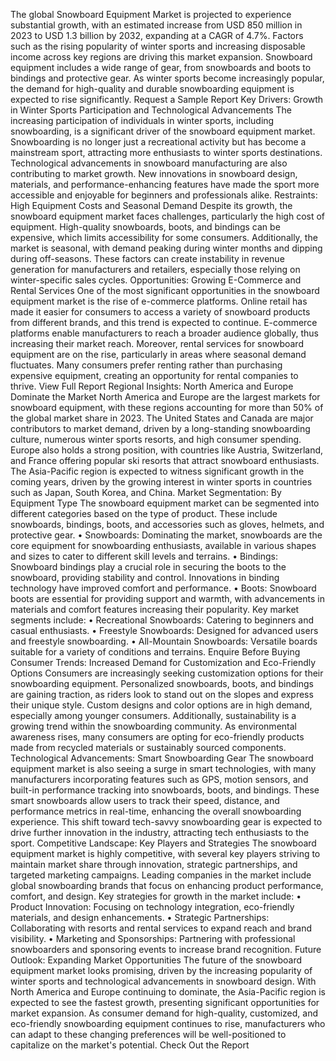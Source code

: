 The global Snowboard Equipment Market is projected to experience substantial growth, with an estimated increase from USD 850 million in 2023 to USD 1.3 billion by 2032, expanding at a CAGR of 4.7%. Factors such as the rising popularity of winter sports and increasing disposable income across key regions are driving this market expansion.
Snowboard equipment includes a wide range of gear, from snowboards and boots to bindings and protective gear. As winter sports become increasingly popular, the demand for high-quality and durable snowboarding equipment is expected to rise significantly.
Request a Sample Report
Key Drivers: Growth in Winter Sports Participation and Technological Advancements
The increasing participation of individuals in winter sports, including snowboarding, is a significant driver of the snowboard equipment market. Snowboarding is no longer just a recreational activity but has become a mainstream sport, attracting more enthusiasts to winter sports destinations.
Technological advancements in snowboard manufacturing are also contributing to market growth. New innovations in snowboard design, materials, and performance-enhancing features have made the sport more accessible and enjoyable for beginners and professionals alike.
Restraints: High Equipment Costs and Seasonal Demand
Despite its growth, the snowboard equipment market faces challenges, particularly the high cost of equipment. High-quality snowboards, boots, and bindings can be expensive, which limits accessibility for some consumers. Additionally, the market is seasonal, with demand peaking during winter months and dipping during off-seasons.
These factors can create instability in revenue generation for manufacturers and retailers, especially those relying on winter-specific sales cycles.
Opportunities: Growing E-Commerce and Rental Services
One of the most significant opportunities in the snowboard equipment market is the rise of e-commerce platforms. Online retail has made it easier for consumers to access a variety of snowboard products from different brands, and this trend is expected to continue. E-commerce platforms enable manufacturers to reach a broader audience globally, thus increasing their market reach.
Moreover, rental services for snowboard equipment are on the rise, particularly in areas where seasonal demand fluctuates. Many consumers prefer renting rather than purchasing expensive equipment, creating an opportunity for rental companies to thrive.
View Full Report
Regional Insights: North America and Europe Dominate the Market
North America and Europe are the largest markets for snowboard equipment, with these regions accounting for more than 50% of the global market share in 2023. The United States and Canada are major contributors to market demand, driven by a long-standing snowboarding culture, numerous winter sports resorts, and high consumer spending.
Europe also holds a strong position, with countries like Austria, Switzerland, and France offering popular ski resorts that attract snowboard enthusiasts. The Asia-Pacific region is expected to witness significant growth in the coming years, driven by the growing interest in winter sports in countries such as Japan, South Korea, and China.
Market Segmentation: By Equipment Type
The snowboard equipment market can be segmented into different categories based on the type of product. These include snowboards, bindings, boots, and accessories such as gloves, helmets, and protective gear.
•	Snowboards: Dominating the market, snowboards are the core equipment for snowboarding enthusiasts, available in various shapes and sizes to cater to different skill levels and terrains.
•	Bindings: Snowboard bindings play a crucial role in securing the boots to the snowboard, providing stability and control. Innovations in binding technology have improved comfort and performance.
•	Boots: Snowboard boots are essential for providing support and warmth, with advancements in materials and comfort features increasing their popularity.
Key market segments include:
•	Recreational Snowboards: Catering to beginners and casual enthusiasts.
•	Freestyle Snowboards: Designed for advanced users and freestyle snowboarding.
•	All-Mountain Snowboards: Versatile boards suitable for a variety of conditions and terrains.
Enquire Before Buying
Consumer Trends: Increased Demand for Customization and Eco-Friendly Options
Consumers are increasingly seeking customization options for their snowboarding equipment. Personalized snowboards, boots, and bindings are gaining traction, as riders look to stand out on the slopes and express their unique style. Custom designs and color options are in high demand, especially among younger consumers.
Additionally, sustainability is a growing trend within the snowboarding community. As environmental awareness rises, many consumers are opting for eco-friendly products made from recycled materials or sustainably sourced components.
Technological Advancements: Smart Snowboarding Gear
The snowboard equipment market is also seeing a surge in smart technologies, with many manufacturers incorporating features such as GPS, motion sensors, and built-in performance tracking into snowboards, boots, and bindings. These smart snowboards allow users to track their speed, distance, and performance metrics in real-time, enhancing the overall snowboarding experience.
This shift toward tech-savvy snowboarding gear is expected to drive further innovation in the industry, attracting tech enthusiasts to the sport.
Competitive Landscape: Key Players and Strategies
The snowboard equipment market is highly competitive, with several key players striving to maintain market share through innovation, strategic partnerships, and targeted marketing campaigns. Leading companies in the market include global snowboarding brands that focus on enhancing product performance, comfort, and design.
Key strategies for growth in the market include:
•	Product Innovation: Focusing on technology integration, eco-friendly materials, and design enhancements.
•	Strategic Partnerships: Collaborating with resorts and rental services to expand reach and brand visibility.
•	Marketing and Sponsorships: Partnering with professional snowboarders and sponsoring events to increase brand recognition.
Future Outlook: Expanding Market Opportunities
The future of the snowboard equipment market looks promising, driven by the increasing popularity of winter sports and technological advancements in snowboard design. With North America and Europe continuing to dominate, the Asia-Pacific region is expected to see the fastest growth, presenting significant opportunities for market expansion.
As consumer demand for high-quality, customized, and eco-friendly snowboarding equipment continues to rise, manufacturers who can adapt to these changing preferences will be well-positioned to capitalize on the market's potential.
Check Out the Report

